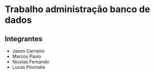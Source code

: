 # Trabalho administração banco de dados

## Integrantes
- Jason Carneiro
- Marcos Paulo
- Nicolas Fernando
- Lucas Povinske
